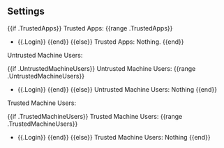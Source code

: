 ## Settings

{{if .TrustedApps}}
Trusted Apps:
{{range .TrustedApps}}
- {{.Login}}
{{end}}
{{else}}
Trusted Apps: Nothing.
{{end}}

Untrusted Machine Users:

{{if .UntrustedMachineUsers}}
Untrusted Machine Users:
{{range .UntrustedMachineUsers}}
- {{.Login}}
{{end}}
{{else}}
Untrusted Machine Users: Nothing
{{end}}

Trusted Machine Users:

{{if .TrustedMachineUsers}}
Trusted Machine Users:
{{range .TrustedMachineUsers}}
- {{.Login}}
{{end}}
{{else}}
Trusted Machine Users: Nothing
{{end}}

